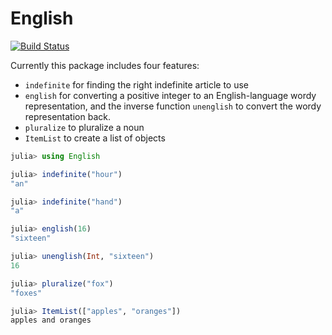 # English

[![Build Status](https://travis-ci.org/TotalVerb/English.jl.svg?branch=master)](https://travis-ci.org/TotalVerb/English.jl)

Currently this package includes four features:

 - `indefinite` for finding the right indefinite article to use
 - `english` for converting a positive integer to an English-language wordy
   representation, and the inverse function `unenglish` to convert the wordy
   representation back.
 - `pluralize` to pluralize a noun
 - `ItemList` to create a list of objects

```julia
julia> using English

julia> indefinite("hour")
"an"

julia> indefinite("hand")
"a"

julia> english(16)
"sixteen"

julia> unenglish(Int, "sixteen")
16

julia> pluralize("fox")
"foxes"

julia> ItemList(["apples", "oranges"])
apples and oranges
```
